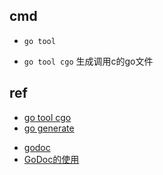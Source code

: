 
## cmd

+ `go tool`

+ `go tool cgo` 生成调用c的go文件


## ref
+ [go tool cgo](https://wiki.jikexueyuan.com/project/go-command-tutorial/0.13.html)
+ [go generate](https://zhuanlan.zhihu.com/p/119256899)
<!-- godoc -->
+ [godoc](https://www.godoc.org/)
+ [GoDoc的使用](https://www.jianshu.com/p/b91c4400d4b2)